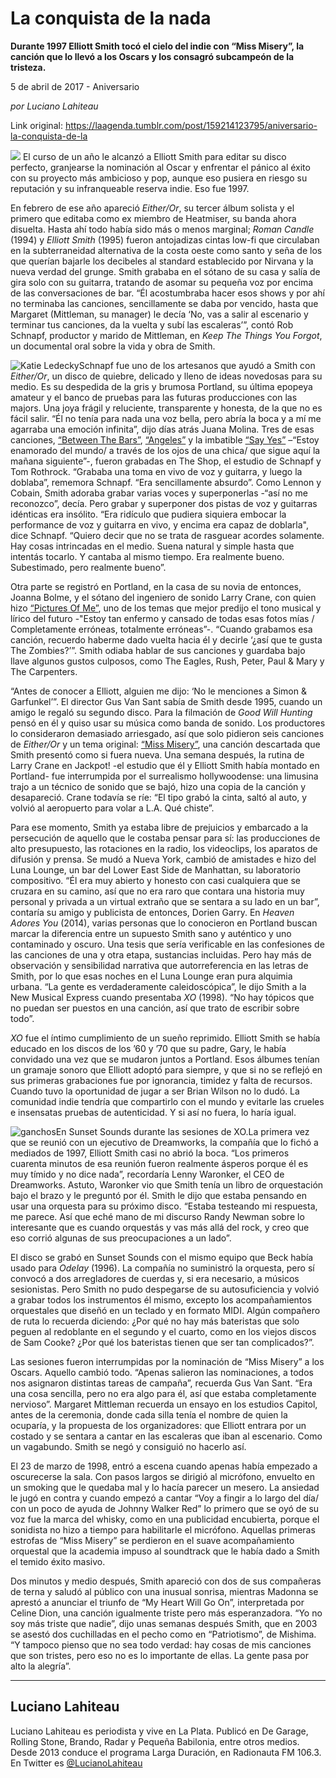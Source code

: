 # La conquista de la nada

**Durante 1997 Elliott Smith tocó el cielo del indie con “Miss Misery”, la canción que lo llevó a los Oscars y los consagró subcampeón de la tristeza.**

5 de abril de 2017 - Aniversario

_por Luciano Lahiteau_

Link original: https://laagenda.tumblr.com/post/159214123795/aniversario-la-conquista-de-la

![](https://64.media.tumblr.com/fde63414993b72303fd5b2a75d3196ae/tumblr_inline_pk0cww3JVt1t6q87u_500.jpg)
El curso de un año le alcanzó a Elliott Smith para editar su disco perfecto, granjearse la nominación al Oscar y enfrentar el pánico al éxito con su proyecto más ambicioso y pop, aunque eso pusiera en riesgo su reputación y su infranqueable reserva indie. Eso fue 1997.

En febrero de ese año apareció *Either/Or*, su tercer álbum solista y el primero que editaba como ex miembro de Heatmiser, su banda ahora disuelta. Hasta ahí todo había sido más o menos marginal; *Roman Candle* (1994) y *Elliott Smith* (1995) fueron antojadizas cintas low-fi que circulaban en la subterraneidad alternativa de la costa oeste como santo y seña de los que querían bajarle los decibeles al standard establecido por Nirvana y la nueva verdad del grunge. Smith grababa en el sótano de su casa y salía de gira solo con su guitarra, tratando de asomar su pequeña voz por encima de las conversaciones de bar. “Él acostumbraba hacer esos shows y por ahí no terminaba las canciones, sencillamente se daba por vencido, hasta que Margaret (Mittleman, su manager) le decía ‘No, vas a salir al escenario y terminar tus canciones, da la vuelta y subí las escaleras’”, contó Rob Schnapf, productor y marido de Mittleman, en *Keep The Things You Forgot*, un documental oral sobre la vida y obra de Smith.

![Katie Ledecky](https://64.media.tumblr.com/e9d0a3ef463c7d089a22587cb58bafeb/tumblr_inline_pk0cwwsl0G1t6q87u_400.jpg)Schnapf fue uno de los artesanos que ayudó a Smith con *Either/Or*, un disco de quiebre, delicado y lleno de ideas novedosas para su medio. Es su despedida de la gris y brumosa Portland, su última epopeya amateur y el banco de pruebas para las futuras producciones con las majors. Una joya frágil y reluciente, transparente y honesta, de la que no es fácil salir. “Él no tenía para nada una voz bella, pero abría la boca y a mí me agarraba una emoción infinita”, dijo días atrás Juana Molina. Tres de esas canciones, [“Between The Bars”](https://www.youtube.com/watch?v=n5g-91mwiNs), [“Angeles”](https://www.youtube.com/watch?v=rQEEvDcMurE) y la imbatible [“Say Yes”](https://www.youtube.com/watch?v=NcalJSO6jDY) –“Estoy enamorado del mundo/ a través de los ojos de una chica/ que sigue aquí la mañana siguiente”-, fueron grabadas en The Shop, el estudio de Schnapf y Tom Rothrock. “Grababa una toma en vivo de voz y guitarra, y luego la doblaba”, rememora Schnapf. “Era sencillamente absurdo”. Como Lennon y Cobain, Smith adoraba grabar varias voces y superponerlas -“así no me reconozco”, decía. Pero grabar y superponer dos pistas de voz y guitarras idénticas era insólito. “Era ridículo que pudiera siquiera embocar la performance de voz y guitarra en vivo, y encima era capaz de doblarla", dice Schnapf. “Quiero decir que no se trata de rasguear acordes solamente. Hay cosas intrincadas en el medio. Suena natural y simple hasta que intentás tocarlo. Y cantaba al mismo tiempo. Era realmente bueno. Subestimado, pero realmente bueno”.

Otra parte se registró en Portland, en la casa de su novia de entonces, Joanna Bolme, y el sótano del ingeniero de sonido Larry Crane, con quien hizo [“Pictures Of Me”](https://www.youtube.com/watch?v=TKIxDKOfGv8), uno de los temas que mejor predijo el tono musical y lírico del futuro -"Estoy tan enfermo y cansado de todas esas fotos mías / Completamente erróneas, totalmente erróneas”-. “Cuando grabamos esa canción, recuerdo haberme dado vuelta hacia él y decirle ‘¿así que te gusta The Zombies?’”. Smith odiaba hablar de sus canciones y guardaba bajo llave algunos gustos culposos, como The Eagles, Rush, Peter, Paul & Mary y The Carpenters. 

“Antes de conocer a Elliott, alguien me dijo: ‘No le menciones a Simon & Garfunkel’”. El director Gus Van Sant sabía de Smith desde 1995, cuando un amigo le regaló su segundo disco. Para la filmación de *Good Will Hunting* pensó en él y quiso usar su música como banda de sonido. Los productores lo consideraron demasiado arriesgado, así que solo pidieron seis canciones de *Either/Or* y un tema original: [“Miss Misery”](https://www.youtube.com/watch?v=RcF95LoRxSo), una canción descartada que Smith presentó como si fuera nueva. Una semana después, la rutina de Larry Crane en Jackpot! -el estudio que él y Elliott Smith había montado en Portland- fue interrumpida por el surrealismo hollywoodense: una limusina trajo a un técnico de sonido que se bajó, hizo una copia de la canción y desapareció. Crane todavía se ríe: “El tipo grabó la cinta, saltó al auto, y volvió al aeropuerto para volar a L.A. Qué chiste”.

Para ese momento, Smith ya estaba libre de prejuicios y embarcado a la persecución de aquello que le costaba pensar para sí: las producciones de alto presupuesto, las rotaciones en la radio, los videoclips, los aparatos de difusión y prensa. Se mudó a Nueva York, cambió de amistades e hizo del Luna Lounge, un bar del Lower East Side de Manhattan, su laboratorio compositivo. “Él era muy abierto y honesto con casi cualquiera que se cruzara en su camino, así que no era raro que contara una historia muy personal y privada a un virtual extraño que se sentara a su lado en un bar”, contaría su amigo y publicista de entonces, Dorien Garry. En *Heaven Adores You* (2014), varias personas que lo conocieron en Portland buscan marcar la diferencia entre un supuesto Smith sano y auténtico y uno contaminado y oscuro. Una tesis que sería verificable en las confesiones de las canciones de una y otra etapa, sustancias incluidas. Pero hay más de observación y sensibilidad narrativa que autorreferencia en las letras de Smith, por lo que esas noches en el Luna Lounge eran pura alquimia urbana. “La gente es verdaderamente caleidoscópica”, le dijo Smith a la New Musical Express cuando presentaba *XO* (1998). “No hay tópicos que no puedan ser puestos en una canción, así que trato de escribir sobre todo”.

*XO* fue el íntimo cumplimiento de un sueño reprimido. Elliott Smith se había educado en los discos de los ’60 y ’70 que su padre, Gary, le había convidado una vez que se mudaron juntos a Portland. Esos álbumes tenían un gramaje sonoro que Elliott adoptó para siempre, y que si no se reflejó en sus primeras grabaciones fue por ignorancia, timidez y falta de recursos. Cuando tuvo la oportunidad de jugar a ser Brian Wilson no lo dudó. La comunidad indie tendría que compartirlo con el mundo y evitarle las crueles e insensatas pruebas de autenticidad. Y si así no fuera, lo haría igual. 

![ganchos](https://64.media.tumblr.com/e4cdef3f98c9c8001d22acf2899f86db/tumblr_inline_pk0cwx3YFE1t6q87u_500.jpg)En Sunset Sounds durante las sesiones de XO.La primera vez que se reunió con un ejecutivo de Dreamworks, la compañía que lo fichó a mediados de 1997, Elliott Smith casi no abrió la boca. “Los primeros cuarenta minutos de esa reunión fueron realmente ásperos porque él es muy tímido y no dice nada”, recordaría Lenny Waronker, el CEO de Dreamworks. Astuto, Waronker vio que Smith tenía un libro de orquestación bajo el brazo y le preguntó por él. Smith le dijo que estaba pensando en usar una orquesta para su próximo disco. “Estaba testeando mi respuesta, me parece. Así que eché mano de mi discurso Randy Newman sobre lo interesante que es cuando orquestás y vas más allá del rock, y creo que eso corrió algunas de sus preocupaciones a un lado”.

El disco se grabó en Sunset Sounds con el mismo equipo que Beck había usado para *Odelay* (1996). La compañía no suministró la orquesta, pero sí convocó a dos arregladores de cuerdas y, si era necesario, a músicos sesionistas. Pero Smith no pudo despegarse de su autosuficiencia y volvió a grabar todos los instrumentos él mismo, excepto los acompañamientos orquestales que diseñó en un teclado y en formato MIDI. Algún compañero de ruta lo recuerda diciendo: ¿Por qué no hay más bateristas que solo peguen al redoblante en el segundo y el cuarto, como en los viejos discos de Sam Cooke? ¿Por qué los bateristas tienen que ser tan complicados?”.

Las sesiones fueron interrumpidas por la nominación de “Miss Misery” a los Oscars. Aquello cambió todo. “Apenas salieron las nominaciones, a todos nos asignaron distintas tareas de campaña”, recuerda Gus Van Sant. “Era una cosa sencilla, pero no era algo para él, así que estaba completamente nervioso”. Margaret Mittleman recuerda un ensayo en los estudios Capitol, antes de la ceremonia, donde cada silla tenía el nombre de quien la ocuparía, y la propuesta de los organizadores: que Elliott entrara por un costado y se sentara a cantar en las escaleras que iban al escenario. Como un vagabundo. Smith se negó y consiguió no hacerlo así. 

El 23 de marzo de 1998, entró a escena cuando apenas había empezado a oscurecerse la sala. Con pasos largos se dirigió al micrófono, envuelto en un smoking que le quedaba mal y lo hacía parecer un mesero. La ansiedad le jugó en contra y cuando empezó a cantar “Voy a fingir a lo largo del día/ con un poco de ayuda de Johnny Walker Red” lo primero que se oyó de su voz fue la marca del whisky, como en una publicidad encubierta, porque el sonidista no hizo a tiempo para habilitarle el micrófono. Aquellas primeras estrofas de “Miss Misery” se perdieron en el suave acompañamiento orquestal que la academia impuso al soundtrack que le había dado a Smith el temido éxito masivo. 

Dos minutos y medio después, Smith apareció con dos de sus compañeras de terna y saludó al público con una inusual sonrisa, mientras Madonna se aprestó a anunciar el triunfo de “My Heart Will Go On”, interpretada por Celine Dion, una canción igualmente triste pero más esperanzadora. “Yo no soy más triste que nadie”, dijo unas semanas después Smith, que en 2003 se asestó dos cuchilladas en el pecho como en “Patriotismo”, de Mishima. “Y tampoco pienso que no sea todo verdad: hay cosas de mis canciones que son tristes, pero eso no es lo importante de ellas. La gente pasa por alto la alegría”. 

  




---

 Luciano Lahiteau
-----------------

 Luciano Lahiteau es periodista y vive en La Plata. Publicó en De Garage, Rolling Stone, Brando, Radar y Pequeña Babilonia, entre otros medios. Desde 2013 conduce el programa Larga Duración, en Radionauta FM 106.3. En Twitter es [@LucianoLahiteau](https://twitter.com/lucianolahiteau%E2%80%9D%20target=) 

